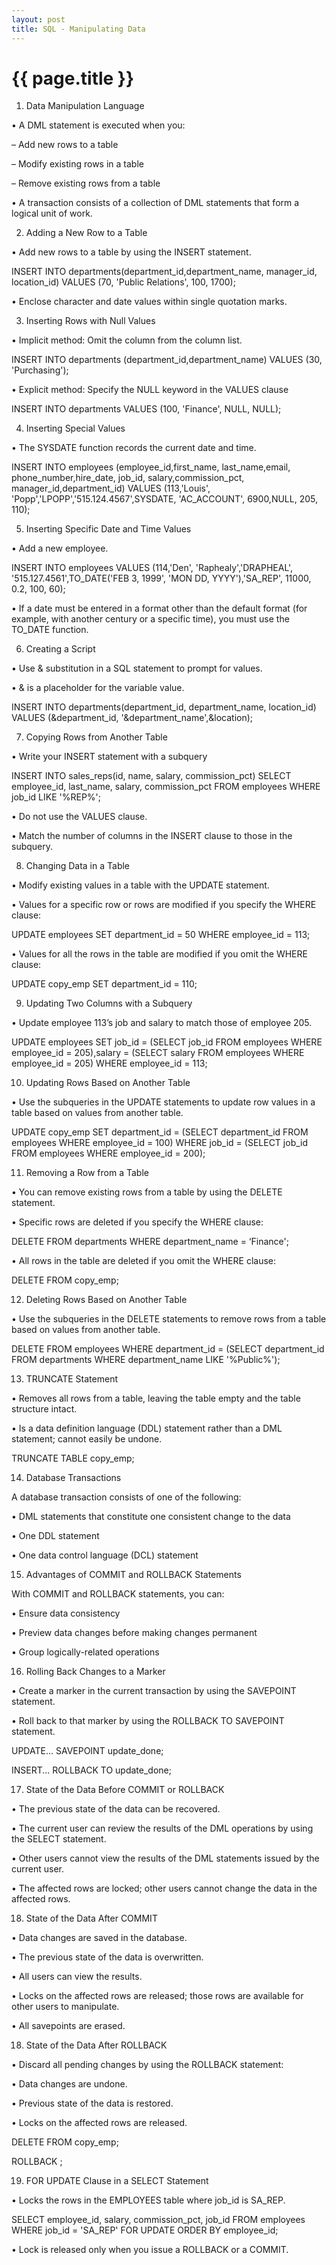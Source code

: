 ```yaml
---
layout: post
title: SQL - Manipulating Data
---
```


{{ page.title }}
================


1) Data Manipulation Language

• A DML statement is executed when you:

– Add new rows to a table

– Modify existing rows in a table

– Remove existing rows from a table

• A transaction consists of a collection of DML statements that form a logical unit of work.

2) Adding a New Row to a Table

• Add new rows to a table by using the INSERT statement.

INSERT INTO departments(department_id,department_name, manager_id, location_id) VALUES (70, 'Public Relations', 100, 1700);

• Enclose character and date values within single quotation marks.

3) Inserting Rows with Null Values

• Implicit method: Omit the column from the column list.

INSERT INTO departments (department_id,department_name) VALUES (30, 'Purchasing');

• Explicit method: Specify the NULL keyword in the VALUES clause

INSERT INTO departments VALUES (100, 'Finance', NULL, NULL);

4) Inserting Special Values

• The SYSDATE function records the current date and time.

INSERT INTO employees (employee_id,first_name, last_name,email, phone_number,hire_date, job_id, salary,commission_pct, manager_id,department_id) VALUES (113,'Louis', 'Popp','LPOPP','515.124.4567',SYSDATE, 'AC_ACCOUNT', 6900,NULL, 205, 110);

5) Inserting Specific Date and Time Values

• Add a new employee.

INSERT INTO employees VALUES (114,'Den', 'Raphealy','DRAPHEAL', '515.127.4561',TO_DATE('FEB 3, 1999', 'MON DD, YYYY'),'SA_REP', 11000, 0.2, 100, 60);

• If a date must be entered in a format other than the default format (for example, with another century or a specific time), you must use the TO_DATE function.

6) Creating a Script

• Use & substitution in a SQL statement to prompt for values.

• & is a placeholder for the variable value.

INSERT INTO departments(department_id, department_name, location_id) VALUES (&department_id, '&department_name',&location);

7) Copying Rows from Another Table

• Write your INSERT statement with a subquery

INSERT INTO sales_reps(id, name, salary, commission_pct) SELECT employee_id, last_name, salary, commission_pct FROM employees WHERE job_id LIKE '%REP%';

• Do not use the VALUES clause.

• Match the number of columns in the INSERT clause to those in the subquery.

8) Changing Data in a Table

• Modify existing values in a table with the UPDATE statement.

• Values for a specific row or rows are modified if you specify the WHERE clause:

UPDATE employees SET department_id = 50 WHERE employee_id = 113;

• Values for all the rows in the table are modified if you omit the WHERE clause:

UPDATE copy_emp SET department_id = 110;

9) Updating Two Columns with a Subquery

• Update employee 113’s job and salary to match those of employee 205.

UPDATE employees SET job_id = (SELECT job_id FROM employees WHERE employee_id = 205),salary = (SELECT salary FROM employees WHERE employee_id = 205) WHERE employee_id = 113;

10) Updating Rows Based on Another Table

• Use the subqueries in the UPDATE statements to update row values in a table based on values from another table.

UPDATE copy_emp SET department_id = (SELECT department_id FROM employees WHERE employee_id = 100) WHERE job_id = (SELECT job_id FROM employees WHERE employee_id = 200);

11) Removing a Row from a Table

• You can remove existing rows from a table by using the DELETE statement.

• Specific rows are deleted if you specify the WHERE clause:

DELETE FROM departments WHERE department_name = ‘Finance';

• All rows in the table are deleted if you omit the WHERE clause:

DELETE FROM copy_emp;

12) Deleting Rows Based on Another Table

• Use the subqueries in the DELETE statements to remove rows from a table based on values from another table.

DELETE FROM employees WHERE department_id = (SELECT department_id FROM departments WHERE department_name LIKE '%Public%');

13) TRUNCATE Statement

• Removes all rows from a table, leaving the table empty and the table structure intact.

• Is a data definition language (DDL) statement rather than a DML statement; cannot easily be undone.

TRUNCATE TABLE copy_emp;

14) Database Transactions

A database transaction consists of one of the following:

• DML statements that constitute one consistent change to the data

• One DDL statement

• One data control language (DCL) statement


15) Advantages of COMMIT and ROLLBACK Statements

With COMMIT and ROLLBACK statements, you can:

• Ensure data consistency

• Preview data changes before making changes permanent

• Group logically-related operations

16) Rolling Back Changes to a Marker

• Create a marker in the current transaction by using the SAVEPOINT statement.

• Roll back to that marker by using the ROLLBACK TO SAVEPOINT statement.

UPDATE...
SAVEPOINT update_done;

INSERT...
ROLLBACK TO update_done;


17) State of the Data Before COMMIT or ROLLBACK

• The previous state of the data can be recovered.

• The current user can review the results of the DML operations by using the SELECT statement.

• Other users cannot view the results of the DML statements issued by the current user.

• The affected rows are locked; other users cannot change the data in the affected rows.

18) State of the Data After COMMIT

• Data changes are saved in the database.

• The previous state of the data is overwritten.

• All users can view the results.

• Locks on the affected rows are released; those rows are available for other users to manipulate.

• All savepoints are erased.

18) State of the Data After ROLLBACK

• Discard all pending changes by using the ROLLBACK statement:

• Data changes are undone.

• Previous state of the data is restored.

• Locks on the affected rows are released.

DELETE FROM copy_emp;

ROLLBACK ;

19) FOR UPDATE Clause in a SELECT Statement

• Locks the rows in the EMPLOYEES table where job_id is SA_REP.

SELECT employee_id, salary, commission_pct, job_id
FROM employees
WHERE job_id = 'SA_REP'
FOR UPDATE
ORDER BY employee_id;

• Lock is released only when you issue a ROLLBACK or a COMMIT.

